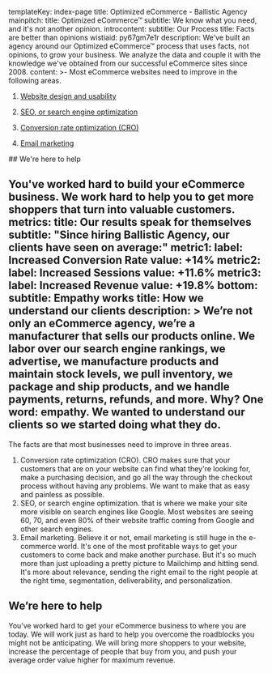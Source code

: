 templateKey: index-page
title: Optimized eCommerce - Ballistic Agency
mainpitch:
  title: Optimized eCommerce™
  subtitle: We know what you need, and it's not another opinion.
introcontent:
  subtitle: Our Process
  title: Facts are better than opinions
  wistiaid: py67gm7e1r
  description: We've built an agency around our Optimized eCommerce™ process that
    uses facts, not opinions, to grow your business. We analyze the data and
    couple it with the knowledge we've obtained from our successful eCommerce
    sites since 2008.
content: >-
  Most eCommerce websites need to improve in the following areas.


  1. [Website design and usability](https://ballisticagency.com/services/ecommerce-site-design/)

  2. [SEO, or search engine optimization](https://ballisticagency.com/services/search-engine-optimization/)

  3. [Conversion rate optimization (CRO)](https://ballisticagency.com/services/conversion-rate-optimization/)

  4. [Email marketing](https://ballisticagency.com/services/email-marketing/)




  \## We're here to help


  You've worked hard to build your eCommerce business. We work hard to help you to get more shoppers that turn into valuable customers.
metrics:
  title: Our results speak for themselves
  subtitle: "Since hiring Ballistic Agency, our clients have seen on average:"
  metric1:
    label: Increased Conversion Rate
    value: +14%
  metric2:
    label: Increased Sessions
    value: +11.6%
  metric3:
    label: Increased Revenue
    value: +19.8%
bottom:
  subtitle: Empathy works
  title: How we understand our clients
  description: >
    We’re not only an eCommerce agency, we’re a manufacturer that sells our
    products online. We labor over our search engine rankings, we advertise, we
    manufacture products and maintain stock levels, we pull inventory, we
    package and ship products, and we handle payments, returns, refunds, and
    more. Why? One word: empathy. We wanted to understand our clients so we
    started doing what they do.
---

The facts are that most businesses need to improve in three areas.

1. Conversion rate optimization (CRO). CRO makes sure that your customers that are on your website can find what they're looking for, make a purchasing decision, and go all the way through the checkout process without having any problems. We want to make that as easy and painless as possible. 
2. SEO, or search engine optimization. that is where we make your site more visible on search engines like Google. Most websites are seeing 60, 70, and even 80% of their website traffic coming from Google and other search engines.
3. Email marketing. Believe it or not, email marketing is still huge in the e-commerce world. It's one of the most profitable ways to get your customers to come back and make another purchase. But it's so much more than just uploading a pretty picture to Mailchimp and hitting send. It's more about relevance, sending the right email to the right people at the right time, segmentation, deliverability, and personalization.

## We’re here to help

You’ve worked hard to get your eCommerce business to where you are today. We will work just as hard to help you overcome the roadblocks you might not be anticipating. We will bring more shoppers to your website, increase the percentage of people that buy from you, and push your average order value higher for maximum revenue.
